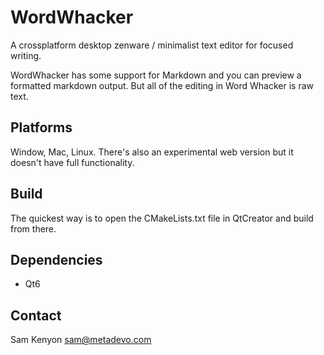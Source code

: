 # WordWhacker
A crossplatform desktop zenware / minimalist text editor for focused writing.

WordWhacker has some support for Markdown and you can preview a formatted markdown output. But all of the editing in Word Whacker is raw text.

## Platforms

Window, Mac, Linux. There's also an experimental web version but it doesn't have full functionality.

## Build

The quickest way is to open the CMakeLists.txt file in QtCreator and build from there.

## Dependencies

- Qt6

## Contact

Sam Kenyon <sam@metadevo.com>